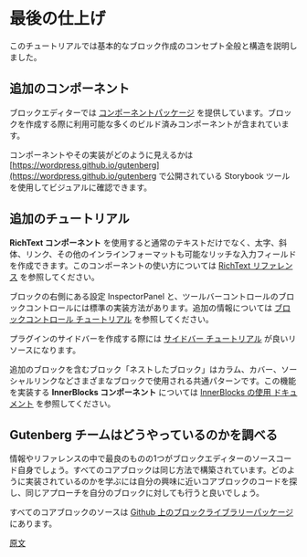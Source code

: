 <!-- 
# Finishing Touches
 -->
# 最後の仕上げ
<!-- 
This tutorial covers general concepts and structure for creating basic blocks.
 -->
このチュートリアルでは基本的なブロック作成のコンセプト全般と構造を説明しました。

<!-- 
## Additional Components
 -->
## 追加のコンポーネント
<!-- 
The block editor provides a [components package](/packages/components/README.md) which contains numerous prebuilt components you can use to build your block.

You can visually browse the components and what their implementation looks like using the Storybook tool published at [https://wordpress.github.io/gutenberg](https://wordpress.github.io/gutenberg).
 -->
ブロックエディターでは [コンポーネントパッケージ](https://ja.wordpress.org/team/handbook/block-editor/reference-guides/components/) を提供しています。ブロックを作成する際に利用可能な多くのビルド済みコンポーネントが含まれています。

コンポーネントやその実装がどのように見えるかは [https://wordpress.github.io/gutenberg](https://wordpress.github.io/gutenberg で公開されている Storybook ツールを使用してビジュアルに確認できます。
<!-- 
## Additional Tutorials
 -->
## 追加のチュートリアル
<!-- 
The **RichText component** allows for creating a richer input besides plain text, allowing for bold, italic, links, and other inline formating. See the [RichText Reference](/docs/reference-guides/richtext.md) for documentation using this component.

The InspectorPanel (the settings on the right for a block) and Block Controls (toolbar controls) have a standard way to be implemented. See the [Block controls tutorial](/docs/how-to-guides/block-tutorial/block-controls-toolbar-and-sidebar.md) for additional information.
 -->
**RichText コンポーネント** を使用すると通常のテキストだけでなく、太字、斜体、リンク、その他のインラインフォーマットも可能なリッチな入力フィールドを作成できます。このコンポーネントの使い方については [RichText リファレンス](https://ja.wordpress.org/team/handbook/block-editor/reference-guides/richtext/) を参照してください。

ブロックの右側にある設定 InspectorPanel と、ツールバーコントロールのブロックコントロールには標準の実装方法があります。追加の情報については [ブロックコントロール チュートリアル](https://ja.wordpress.org/team/handbook/block-editor/how-to-guides/block-tutorial/block-controls-toolbar-and-sidebar/) を参照してください。
<!-- 
The [Sidebar tutorial](/docs/how-to-guides/sidebar-tutorial/plugin-sidebar-0.md) is a good resource on how to create a sidebar for your plugin.

Nested blocks, a block that contains additional blocks, is a common pattern used by various blocks such as Columns, Cover, and Social Links. The **InnerBlocks component** enables this functionality, see the [Using InnerBlocks documentation](/docs/how-to-guides/block-tutorial/nested-blocks-inner-blocks.md).
 -->
プラグインのサイドバーを作成する際には [サイドバー チュートリアル](https://ja.wordpress.org/team/handbook/block-editor/how-to-guides/sidebar-tutorial/plugin-sidebar-0/) が良いリソースになります。

追加のブロックを含むブロック「ネストしたブロック」はカラム、カバー、ソーシャルリンクなどさまざまなブロックで使用される共通パターンです。この機能を実装する **InnerBlocks コンポーネント** については [InnerBlocks の使用 ドキュメント](https://ja.wordpress.org/team/handbook/block-editor/how-to-guides/block-tutorial/nested-blocks-inner-blocks/) を参照してください。
<!-- 
## How did they do that
 -->
## Gutenberg チームはどうやっているのかを調べる
<!-- 
One of the best sources for information and reference is the Block Editor itself, all the core blocks are built the same way. A good way to learn how things are done is to find a core block code that does something close to what you are interested in and then using the same approach for your own block.

All core blocks source are in the [block library package on Github](https://github.com/WordPress/gutenberg/tree/HEAD/packages/block-library/src).
 -->
情報やリファレンスの中で最良のものの1つがブロックエディターのソースコード自身でしょう。すべてのコアブロックは同じ方法で構築されています。どのように実装されているのかを学ぶには自分の興味に近いコアブロックのコードを探し、同じアプローチを自分のブロックに対しても行うと良いでしょう。

すべてのコアブロックのソースは [Github 上のブロックライブラリーパッケージ](https://github.com/WordPress/gutenberg/tree/HEAD/packages/block-library/src) にあります。

[原文](https://github.com/WordPress/gutenberg/blob/HEAD/docs/getting-started/tutorials/create-block/finishing.md)
